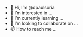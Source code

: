 - 👋 Hi, I’m @dpaulsoria
- 👀 I’m interested in ...
- 🌱 I’m currently learning ...
- 💞️ I’m looking to collaborate on ...
- 📫 How to reach me ...

<!---
dpaulsoria/dpaulsoria is a ✨ special ✨ repository because its `README.md` (this file) appears on your GitHub profile.
You can click the Preview link to take a look at your changes.
--->
